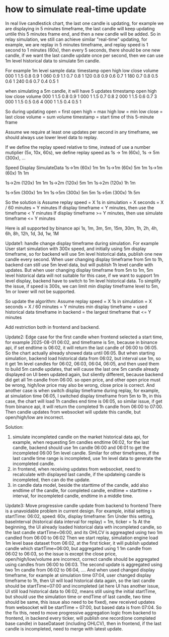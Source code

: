 # how to simulate real-time update
In real live candlestick chart, the last one candle is updating, for example we are displaying in 5 minutes timeframe, the last candle will keep updating untile this 5 minutes frame end, and then a new candle will be added. So in relay simulation, we still can achieve similar "real-time" updating, for example, we are replay in 5 minutes timeframe, and replay speed is 1 second to 1 minutes (60x), then every 5 seconds, there should be one new candle, if we want the last candle update once per second, then we can use 1m level historical data to simulate 5m candle.

For example 1m level sample data:
timestamp  open  high  low  close  volume
000  1      1.5     0.8     0.9     1
060  0.9    1.1     0.7     0.8     1 
120  0.8    0.9     0.6     0.7     1
180  0.7    0.8     0.5     0.6     1
240  0.6    0.7     0.4     0.5     1

when simulating a 5m candle, it will have 5 updates
timestamp   open    high    low     close   volume
000         1       1.5     0.8     0.9     1
000         1       1.5     0.7     0.8     2
000         1       1.5     0.6     0.7     3
000         1       1.5     0.5     0.6     4
000         1       1.5     0.4     0.5     1

So during updating
open = first open
high = max high
low = min low
close = last close
volume = sum volume
timestamp = start time of this 5-minute frame

Assume we require at least one updates per second in any timeframe, we should always use lower level data to replay.

If we define the replay speed relative to time, instead of use a number mutiplier (5x, 10x, 60s), we define replay speed as 1s -> 1m (60x), 1s -> 5m (300x), ...

Speed           Display     SimulateData
1s->1m (60x)    1m          1m
1s->1m (60x)    5m          1m
1s->1m (60x)    1h          1m

1s->2m (120x)   1m          1m
1s->2m (120x)   5m          1m
1s->2m (120x)   1h          1m

1s->5m (300x)   1m          1m
1s->5m (300x)   5m          5m
1s->5m (300x)   1h          5m

So the solution is
Assume replay speed = X
1s in simulation = X seconds = X / 60 minutes = Y minutes
If display timeframe < Y minutes, then use the timeframe < Y minutes
If display timeframe >= Y minutes, then use simulate timeframe <= Y minutes


Here is all supported by binance api
1s, 1m, 3m, 5m, 15m, 30m, 1h, 2h, 4h, 6h, 8h, 12h, 1d, 3d, 1w, 1M

Update1: handle change display timeframe during simulation.
For example User start simulation with 300x speed, and initially using 5m display timeframe, so for backend will use 5m level historical data, publish one new candle every second.
When user changing display timeframe from 5m to 1h, backend can still use 5m level data, but will publish 1h level candle with updates.
But when user changing display timeframe from 5m to 1m, 5m level historical data will not suitable for this case, if we want to support 1m level display, backend have to switch to 1m level historical data.
To simplify the issue, if speed is 300s, we can limit min display timeframe level to 5m, 1m or lower will not be supported.

So update the algorithm:
Assume replay speed = X
1s in simulation = X seconds = X / 60 minutes = Y minutes
min display timeframe = used historical data timeframe in backend = the largest timeframe that <= Y minutes

Add restriction both in frontend and backend.

Update2: Edge case for the first candle
when frontend selected a start time, for example 2025-08-01 06:02, and timeframe is 5m, because in binance api, if set endtime is 06:02, it will return the last candle of 06:00 to 06:05. So the chart actually already showed data until 06:05.
But when starting simulation, backend load historical data from 06:02, but interval use 1m, so it get 1m level candles for 06:02, 06:03, 06:04, 06:05, and then used them to build 5m candle updates, that will cause the last one 5m candle already displayed on UI been updated again, but sliently different, because backend did get all 1m candle from 06:00. so open price, and other open price must be wrong, high/low price may also be wrong, close price is correct.
And another case is when switch display timeframe during replay, for example, at simulation time 06:05, I switched display timeframe from 5m to 1h, in this case, the chart will load 1h candles end time is 06:05, so similar issue, if get from binance api, it will return the completed 1h candle from 06:00 to 07:00. Then candle updates from websocket will update this candle, but open/high/low are incorrect.

Solution:
1. simulate incompleted candle on the market historical data api, for example, when requesting 5m candles endtime 06:02, for the last candle, backend should use 1m candle 06:00 and 06:01 to get the incompleted 06:00 5m level candle. Similar for other timeframes, if the last candle time range is incompleted, use 1m level data to generate the incompleted candle.
2. in frontend, when receiving updates from websocket, need to recalculate with displayed last candle, if the updateing candle is incompleted, then can do the update.
3. in candle data model, beside the starttime of the candle, add also endtime of the candle, for completed candle, endtime = starttime + interval, for incompleted candle, endtime in a middle time.

Update3: Move progressive candle update from backend to frontend
There is a unavoidable problem in current design.
For example, initial setting is startTime: 06:02, speed: 60x, display timeframe: 5m
Under this setting, baseInterval (historical data interval for replay) = 1m, ticker = 1s
At the beginning, the UI already loaded historical data wth incompleted candle, so the last candle startTime=06:00, and its OHLCV is aggreagted using two 1m candled from 06:00 to 06:02
Then we start replay, simulation engine load 1m level base dataset from 06:02, at the first ticker, it will publish updated candle which startTime=06:00, but aggregated using 1 1m candle from 06:02 to 06:03, so the issue is except the close price, open/high/low/volume are incorrect, correct candle should be aggregated using candles from 06:00 to 06:03. The second update is aggregated using two 1m candle from 06:02 to 06:04, .... 
And when used changed display timeframe, for example at simulation time 07:04, user changed display timeframe to 1h, then UI will load historical data again, so the last candle should be startTime=07:00 and incompleted (at here UI has another issue, UI still load historical data to 06:02, means still using the initial startTime, but should use the simulation time or endTime of last candle, two time should be same, this issue also need to be fixed), new received updates from websocket will be startTime = 07:00, but based data is from 07:04.
So the fix this, need to move progressive aggregation logic from backend to frontend, in backend every ticker, will publish one record(one complated base candle) in baseDataset (including OHLCV), then in frontend, if the last candle is incompleted, need to merge with latest update.
